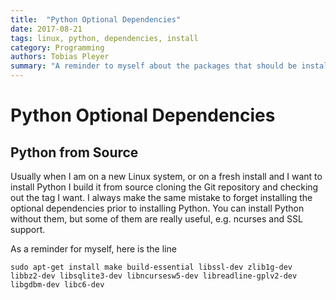 ```yaml
---
title:  "Python Optional Dependencies"
date: 2017-08-21
tags: linux, python, dependencies, install
category: Programming
authors: Tobias Pleyer
summary: "A reminder to myself about the packages that should be installed before installing Python from source"
---
```


Python Optional Dependencies
============================

Python from Source
------------------

Usually when I am on a new Linux system, or on a fresh install and I
want to install Python I build it from source cloning the Git repository
and checking out the tag I want. I always make the same mistake to
forget installing the optional dependencies prior to installing Python.
You can install Python without them, but some of them are really useful,
e.g. ncurses and SSL support.

As a reminder for myself, here is the line

``` {.sourceCode .bash}
sudo apt-get install make build-essential libssl-dev zlib1g-dev libbz2-dev libsqlite3-dev libncursesw5-dev libreadline-gplv2-dev libgdbm-dev libc6-dev
```